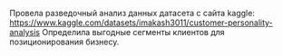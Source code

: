 Провела разведочный анализ данных датасета с сайта kaggle: https://www.kaggle.com/datasets/imakash3011/customer-personality-analysis Определила выгодные сегменты клиентов для позиционирования бизнесу.

